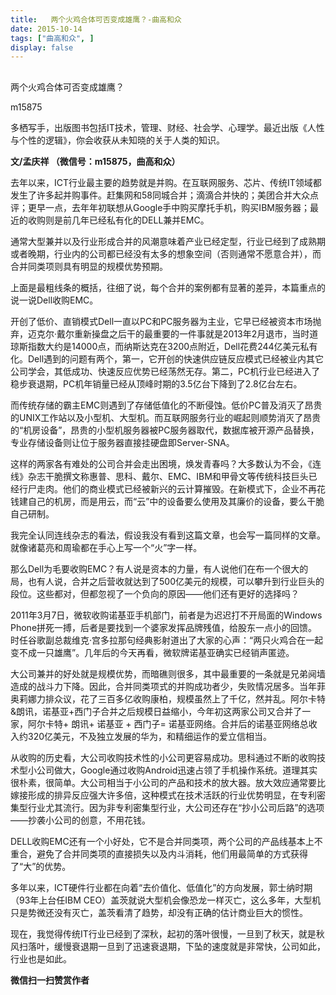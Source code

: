 ```yaml
---
title:   两个火鸡合体可否变成雄鹰？-曲高和众
date: 2015-10-14
tags: ["曲高和众", ]
display: false
---
```



## 



两个火鸡合体可否变成雄鹰？




m15875




多栖写手，出版图书包括IT技术，管理、财经、社会学、心理学。最近出版《人性与个性的逻辑》，你会收获从未知晓的关于人类的知识。


**文/孟庆祥 （微信号：m15875，曲高和众）**

 

去年以来，ICT行业最主要的趋势就是并购。在互联网服务、芯片、传统IT领域都发生了许多起并购事件。赶集网和58同城合并；滴滴合并快的；美团合并大众点评；更早一点，去年年初联想从Google手中购买摩托手机，购买IBM服务器；最近的收购则是前几年已经私有化的DELL兼并EMC。

 

通常大型兼并以及行业形成合并的风潮意味着产业已经定型，行业已经到了成熟期或者晚期，行业内的公司都已经没有太多的想象空间（否则通常不愿意合并），而合并同类项则具有明显的规模优势预期。

 

上面是最粗线条的概括，往细了说，每个合并的案例都有显著的差异，本篇重点的说一说Dell收购EMC。

 

开创了低价、直销模式Dell一直以PC和PC服务器为主业，它早已经被资本市场抛弃，迈克尔·戴尔重新操盘之后干的最重要的一件事就是2013年2月退市，当时道琼斯指数大约是14000点，而纳斯达克在3200点附近，Dell花费244亿美元私有化。Dell遇到的问题有两个，第一，它开创的快速供应链反应模式已经被业内其它公司学会，其低成功、快速反应优势已经荡然无存。第二，PC机行业已经进入了稳步衰退期，PC机年销量已经从顶峰时期的3.5亿台下降到了2.8亿台左右。

 

而传统存储的霸主EMC则遇到了存储低值化的不断侵蚀。低价PC普及消灭了昂贵的UNIX工作站以及小型机、大型机。而互联网服务行业的崛起则顺势消灭了昂贵的“机房设备”，昂贵的小型机服务器被PC服务器取代，数据库被开源产品替换，专业存储设备则让位于服务器直接挂硬盘即Server-SNA。

 

这样的两家各有难处的公司合并会走出困境，焕发青春吗？大多数认为不会，《连线》杂志干脆撰文称惠普、思科、戴尔、EMC、IBM和甲骨文等传统科技巨头已经行尸走肉。他们的商业模式已经被新兴的云计算摧毁。在新模式下，企业不再花钱建自己的机房，而是用云，而“云”中的设备要么使用及其廉价的设备，要么干脆自己研制。

 

我完全认同连线杂志的看法，假设我没有看到这篇文章，也会写一篇同样的文章。就像诸葛亮和周瑜都在手心上写一个“火”字一样。

 

那么Dell为毛要收购EMC？有人说是资本的力量，有人说他们在布一个很大的局，也有人说，合并之后营收就达到了500亿美元的规模，可以攀升到行业巨头的段位。这些都对，但都忽视了一个负向的原因——他们还有更好的选择吗？

 

2011年3月7日，微软收购诺基亚手机部门，前者是为迟迟打不开局面的Windows Phone拼死一搏，后者是要找到一个婆家发挥品牌残值，给股东一点小的回馈。时任谷歌副总裁维克·宫多拉那句经典影射道出了大家的心声：“两只火鸡合在一起变不成一只雄鹰”。几年后的今天再看，微软牌诺基亚确实已经销声匿迹。

 

大公司兼并的好处就是规模优势，而暗礁则很多，其中最重要的一条就是兄弟阋墙造成的战斗力下降。因此，合并同类项式的并购成功者少，失败情况居多。当年菲奥莉娜力排众议，花了三百多亿收购康柏，规模虽然上了千亿，然并乱。阿尔卡特&amp;朗讯，诺基亚+西门子合并之后规模日益缩小，今年初这两家公司又合并了一家，阿尔卡特+ 朗讯+ 诺基亚 + 西门子= 诺基亚网络。合并后的诺基亚网络总收入约320亿美元，不及独立发展的华为，和精细运作的爱立信相当。

 

从收购的历史看，大公司收购技术性的小公司更容易成功。思科通过不断的收购技术型小公司做大，Google通过收购Android迅速占领了手机操作系统。道理其实很朴素，很简单。大公司相当于小公司的产品和技术的放大器。放大效应通常要比嫁接形成的排异反应强大许多倍，这种模式在技术活跃的行业优势明显，在专利密集型行业尤其流行。因为非专利密集型行业，大公司还存在“抄小公司后路”的选项——抄袭小公司的创意，不用花钱。

 

DELL收购EMC还有一个小好处，它不是合并同类项，两个公司的产品线基本上不重合，避免了合并同类项的直接损失以及内斗消耗，他们用最简单的方式获得了“大”的优势。

 

多年以来，ICT硬件行业都在向着“去价值化、低值化”的方向发展，郭士纳时期（93年上台任IBM CEO）盖茨就说大型机会像恐龙一样灭亡，这么多年，大型机只是势微还没有灭亡，盖茨看清了趋势，却没有正确的估计商业巨大的惯性。

 

现在，我觉得传统IT行业已经到了深秋，起初的落叶很慢，一旦到了秋天，就是秋风扫落叶，缓慢衰退期一旦到了迅速衰退期，下坠的速度就是非常快，公司如此，行业也是如此。

 




**微信扫一扫赞赏作者**
